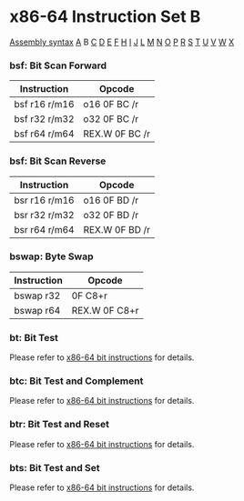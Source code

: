 x86-64 Instruction Set B
========================

[Assembly syntax](AssemblyX64.md)
[A](AssemblyX64A.md) B [C](AssemblyX64C.md)
[D](AssemblyX64D.md) [E](AssemblyX64E.md) [F](AssemblyX64F.md)
[H](AssemblyX64H.md) [I](AssemblyX64I.md) [J](AssemblyX64J.md)
[L](AssemblyX64L.md) [M](AssemblyX64M.md) [N](AssemblyX64N.md)
[O](AssemblyX64O.md) [P](AssemblyX64P.md) [R](AssemblyX64R.md)
[S](AssemblyX64S.md) [T](AssemblyX64T.md) [U](AssemblyX64U.md)
[V](AssemblyX64V.md) [W](AssemblyX64W.md) [X](AssemblyX64X.md)

### bsf: Bit Scan Forward

| Instruction   | Opcode         |
| ------------- | -------------- |
| bsf r16 r/m16 | o16 0F BC /r   |
| bsf r32 r/m32 | o32 0F BC /r   |
| bsf r64 r/m64 | REX.W 0F BC /r |

### bsf: Bit Scan Reverse

| Instruction   | Opcode         |
| ------------- | -------------- |
| bsr r16 r/m16 | o16 0F BD /r   |
| bsr r32 r/m32 | o32 0F BD /r   |
| bsr r64 r/m64 | REX.W 0F BD /r |

### bswap: Byte Swap

| Instruction | Opcode         |
| ----------- | -------------- |
| bswap r32   | 0F C8+r        |
| bswap r64   | REX.W 0F C8+r  |

### bt: Bit Test

Please refer to [x86-64 bit instructions](AssemblyX64Bit.md) for details.

### btc: Bit Test and Complement

Please refer to [x86-64 bit instructions](AssemblyX64Bit.md) for details.

### btr: Bit Test and Reset

Please refer to [x86-64 bit instructions](AssemblyX64Bit.md) for details.

### bts: Bit Test and Set

Please refer to [x86-64 bit instructions](AssemblyX64Bit.md) for details.
